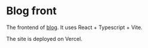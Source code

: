 # Blog front

The frontend of [blog](https://github.com/Danh-Lan/blog). It uses React + Typescript + Vite.

The site is deployed on Vercel.
